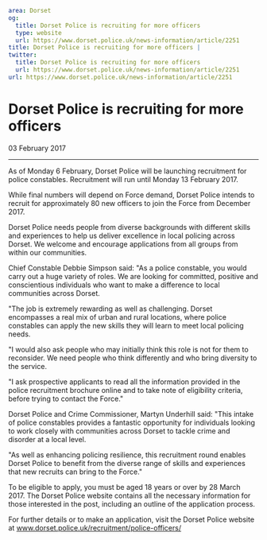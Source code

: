 ```yaml
area: Dorset
og:
  title: Dorset Police is recruiting for more officers
  type: website
  url: https://www.dorset.police.uk/news-information/article/2251
title: Dorset Police is recruiting for more officers |
twitter:
  title: Dorset Police is recruiting for more officers
  url: https://www.dorset.police.uk/news-information/article/2251
url: https://www.dorset.police.uk/news-information/article/2251
```

# Dorset Police is recruiting for more officers

03 February 2017

* * *

As of Monday 6 February, Dorset Police will be launching recruitment for police constables. Recruitment will run until Monday 13 February 2017.

While final numbers will depend on Force demand, Dorset Police intends to recruit for approximately 80 new officers to join the Force from December 2017.

Dorset Police needs people from diverse backgrounds with different skills and experiences to help us deliver excellence in local policing across Dorset. We welcome and encourage applications from all groups from within our communities.

Chief Constable Debbie Simpson said: "As a police constable, you would carry out a huge variety of roles. We are looking for committed, positive and conscientious individuals who want to make a difference to local communities across Dorset.

"The job is extremely rewarding as well as challenging. Dorset encompasses a real mix of urban and rural locations, where police constables can apply the new skills they will learn to meet local policing needs.

"I would also ask people who may initially think this role is not for them to reconsider. We need people who think differently and who bring diversity to the service.

"I ask prospective applicants to read all the information provided in the police recruitment brochure online and to take note of eligibility criteria, before trying to contact the Force."

Dorset Police and Crime Commissioner, Martyn Underhill said: "This intake of police constables provides a fantastic opportunity for individuals looking to work closely with communities across Dorset to tackle crime and disorder at a local level.

"As well as enhancing policing resilience, this recruitment round enables Dorset Police to benefit from the diverse range of skills and experiences that new recruits can bring to the Force."

To be eligible to apply, you must be aged 18 years or over by 28 March 2017. The Dorset Police website contains all the necessary information for those interested in the post, including an outline of the application process.

For further details or to make an application, visit the Dorset Police website at www.dorset.police.uk/recruitment/police-officers/
